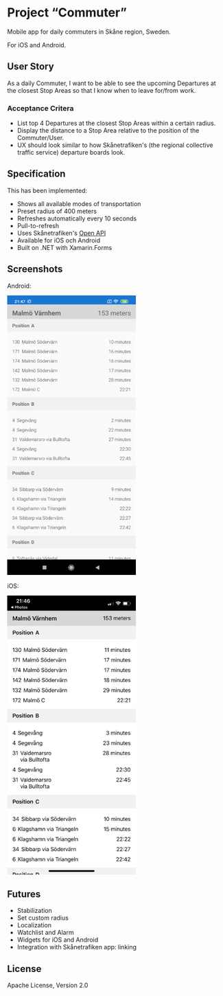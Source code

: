 # Project “Commuter”

Mobile app for daily commuters in Skåne region, Sweden. 

For iOS and Android.

## User Story

As a daily Commuter, I want to be able to see the upcoming Departures at the closest Stop Areas so that I know when to leave for/from work.
 
### Acceptance Critera

* List top 4 Departures at the closest Stop Areas within a certain radius.
* Display the distance to a Stop Area relative to the position of the Commuter/User.
* UX should look similar to how Skånetrafiken's (the regional collective traffic service) departure boards look.

## Specification
This has been implemented:

* Shows all available modes of transportation
* Preset radius of 400 meters
* Refreshes automatically every 10 seconds
* Pull-to-refresh
* Uses Skånetrafiken's [Open API](http://www.labs.skanetrafiken.se/default.asp)
* Available for iOS och Android
* Built on .NET with Xamarin.Forms

## Screenshots

Android:

<img src="Screenshots/android.png" alt="On Android" width="300">

iOS:

<img src="Screenshots/ios.png" alt="On iOS" width="300">

## Futures
* Stabilization
* Set custom radius
* Localization
* Watchlist and Alarm
* Widgets for iOS and Android
* Integration with Skånetrafiken app: linking

## License
Apache License, Version 2.0